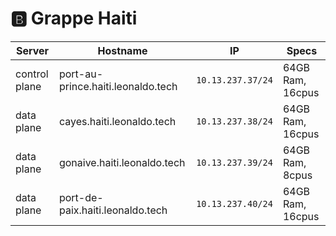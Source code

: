 # :b: Grappe Haiti

| Server           | Hostname                           |  IP               | Specs                 |
|------------------|------------------------------------|-------------------|-----------------------|
| control plane    |port-au-prince.haiti.leonaldo.tech  | `10.13.237.37/24` | 64GB Ram,      16cpus |
| data plane       |cayes.haiti.leonaldo.tech           | `10.13.237.38/24` | 64GB Ram,      16cpus |
| data plane       |gonaive.haiti.leonaldo.tech         | `10.13.237.39/24` | 64GB Ram,       8cpus |
| data plane       |port-de-paix.haiti.leonaldo.tech    | `10.13.237.40/24` | 64GB Ram,      16cpus |
